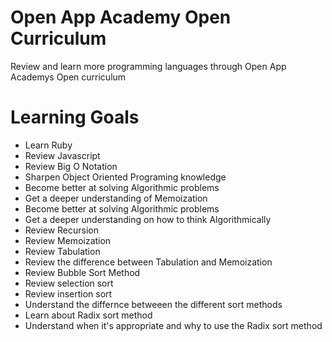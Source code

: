 # Open App Academy Open Curriculum
Review and learn more programming languages through 
Open App Academys Open curriculum

# Learning Goals
* Learn Ruby
* Review Javascript
* Review Big O Notation
* Sharpen Object Oriented Programing knowledge
* Become better at solving Algorithmic problems
* Get a deeper understanding of Memoization
* Become better at solving Algorithmic problems
* Get a deeper understanding on how to think Algorithmically 
* Review Recursion
* Review Memoization
* Review Tabulation
* Review the difference between Tabulation and Memoization
* Review Bubble Sort Method
* Review selection sort 
* Review insertion sort
* Understand the differnce betweeen the different sort methods
* Learn about Radix sort method
* Understand when it's appropriate and why to use the Radix sort method

